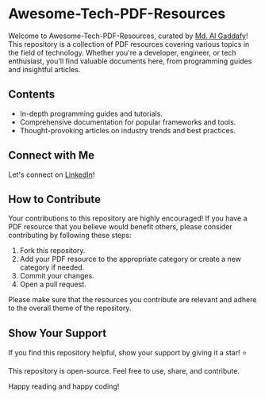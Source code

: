 # Awesome-Tech-PDF-Resources

Welcome to Awesome-Tech-PDF-Resources, curated by [Md. Al Gaddafy](https://www.linkedin.com/in/algaddafy/)! This repository is a collection of PDF resources covering various topics in the field of technology. Whether you're a developer, engineer, or tech enthusiast, you'll find valuable documents here, from programming guides and insightful articles.

## Contents

- In-depth programming guides and tutorials.
- Comprehensive documentation for popular frameworks and tools.
- Thought-provoking articles on industry trends and best practices.

## Connect with Me

Let's connect on [LinkedIn](https://www.linkedin.com/in/algaddafy/)!

## How to Contribute

Your contributions to this repository are highly encouraged! If you have a PDF resource that you believe would benefit others, please consider contributing by following these steps:

1. Fork this repository.
2. Add your PDF resource to the appropriate category or create a new category if needed.
3. Commit your changes.
4. Open a pull request.

Please make sure that the resources you contribute are relevant and adhere to the overall theme of the repository.

## Show Your Support

If you find this repository helpful, show your support by giving it a star! ⭐️

This repository is open-source. Feel free to use, share, and contribute.

Happy reading and happy coding!
